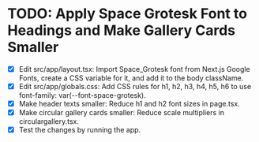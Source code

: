 # TODO: Apply Space Grotesk Font to Headings and Make Gallery Cards Smaller

- [x] Edit src/app/layout.tsx: Import Space_Grotesk font from Next.js Google Fonts, create a CSS variable for it, and add it to the body className.
- [x] Edit src/app/globals.css: Add CSS rules for h1, h2, h3, h4, h5, h6 to use font-family: var(--font-space-grotesk).
- [x] Make header texts smaller: Reduce h1 and h2 font sizes in page.tsx.
- [x] Make circular gallery cards smaller: Reduce scale multipliers in circulargallery.tsx.
- [x] Test the changes by running the app.
